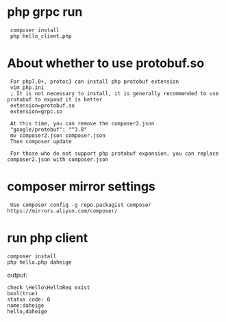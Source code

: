 # php grpc run

     composer install
     php hello_client.php

# About whether to use protobuf.so

     For php7.0+, protoc3 can install php protobuf extension
     vim php.ini
     ; It is not necessary to install, it is generally recommended to use protobuf to expand it is better
     extension=protobuf.so
     extension=grpc.so

     At this time, you can remove the composer2.json
     "google/protobuf": "^3.8"
     mv composer2.json composer.json
     Then composer update

     For those who do not support php protobuf expansion, you can replace composer2.json with composer.json

# composer mirror settings

     Use composer config -g repo.packagist composer https://mirrors.aliyun.com/composer/

# run php client
```shell
composer install
php hello.php daheige
```
output:
```
check \Hello\HelloReq exist
bool(true)
status code: 0
name:daheige
hello,daheige
```

